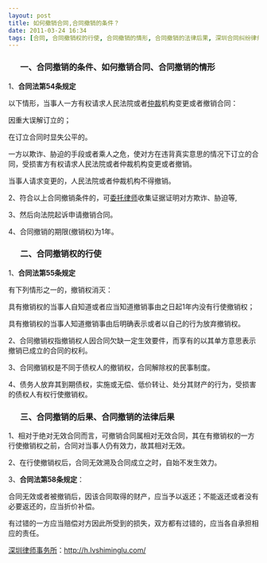 ```yaml
---
layout: post
title: 如何撤销合同,合同撤销的条件？
date: 2011-03-24 16:34
tags: [合同, 合同撤销权的行使, 合同撤销的情形, 合同撤销的法律后果, 深圳合同纠纷律师]
---
```

<ol>
<h3>一、合同撤销的条件、如何撤销合同、合同撤销的情形</h3>
</ol>
1、<strong>合同法第54条规定</strong>

以下情形，当事人一方有权请求人民法院或者<a href="http://h.lvshiminglu.com/law/tag/%E4%BB%B2%E8%A3%81" target="_blank">仲裁</a>机构变更或者撤销合同：

因重大误解订立的；

在订立合同时显失公平的。

一方以欺诈、胁迫的手段或者乘人之危，使对方在违背真实意思的情况下订立的合同，受损害方有权请求人民法院或者仲裁机构变更或者撤销。

当事人请求变更的，人民法院或者仲裁机构不得撤销。

2、符合以上合同撤销条件的，可<a href="http://h.lvshiminglu.com/law/683.html" target="_blank">委托律师</a>收集证据证明对方欺诈、胁迫等,

3、然后向法院起诉申请撤销合同。

4、合同撤销的期限(撤销权)为1年。
<ol>
<h3>二、合同撤销权的行使</h3>
</ol>
1、<strong>合同法第55条规定</strong>

有下列情形之一的，撤销权消灭：

具有撤销权的当事人自知道或者应当知道撤销事由之日起1年内没有行使撤销权；

具有撤销权的当事人知道撤销事由后明确表示或者以自己的行为放弃撤销权。

2、合同撤销权指撤销权人因合同欠缺一定生效要件，而享有的以其单方意思表示撤销已成立的合同的权利。

3、合同撤销权是不同于债权人的撤销权，合同解除权的民事制度。

4、债务人放弃其到期债权，实施或无偿、低价转让、处分其财产的行为，受损害的债权人有权行使撤销权。
<ol>
<h3>三、合同撤销的后果、合同撤销的法律后果</h3>
</ol>
1、相对于绝对无效合同而言，可撤销合同属相对无效合同，其在有撤销权的一方行使撤销权之前，合同对当事人仍有效力，故其相对无效。

2、在行使撤销权后，合同无效溯及合同成立之时，自始不发生效力。

3、<strong>合同法第58条规定</strong>：

合同无效或者被撤销后，因该合同取得的财产，应当予以返还；不能返还或者没有必要返还的，应当折价补偿。

有过错的一方应当赔偿对方因此所受到的损失，双方都有过错的，应当各自承担相应的责任。

<a href="http://h.lvshiminglu.com/">深圳律师事务所</a>：<a href="http://h.lvshiminglu.com/">http://h.lvshiminglu.com/</a>

